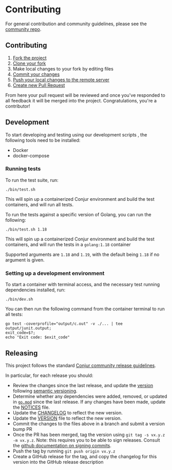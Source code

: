 # Contributing

For general contribution and community guidelines, please see the [community repo](https://github.com/cyberark/community).

## Contributing

1. [Fork the project](https://help.github.com/en/github/getting-started-with-github/fork-a-repo)
2. [Clone your fork](https://help.github.com/en/github/creating-cloning-and-archiving-repositories/cloning-a-repository)
3. Make local changes to your fork by editing files
3. [Commit your changes](https://help.github.com/en/github/managing-files-in-a-repository/adding-a-file-to-a-repository-using-the-command-line)
4. [Push your local changes to the remote server](https://help.github.com/en/github/using-git/pushing-commits-to-a-remote-repository)
5. [Create new Pull Request](https://help.github.com/en/github/collaborating-with-issues-and-pull-requests/creating-a-pull-request-from-a-fork)

From here your pull request will be reviewed and once you've responded to all
feedback it will be merged into the project. Congratulations, you're a
contributor!

## Development
To start developing and testing using our development scripts ,
the following tools need to be installed:

  - Docker
  - docker-compose

### Running tests

To run the test suite, run:
```shell
./bin/test.sh
```

This will spin up a containerized Conjur environment and build the test containers,
and will run all tests.

To run the tests against a specific version of Golang, you can run the following:
```shell
./bin/test.sh 1.18
```

This will spin up a containerized Conjur environment and build the test containers,
and will run the tests in a `golang:1.18` container

Supported arguments are `1.18` and `1.19`, with the
default being `1.18` if no argument is given.

### Setting up a development environment
To start a container with terminal access, and the necessary
test running dependencies installed, run:

```shell
./bin/dev.sh
```

You can then run the following command from the container terminal to run
all tests:

```shell
go test -coverprofile="output/c.out" -v ./... | tee output/junit.output;
exit_code=$?;
echo "Exit code: $exit_code"
```

## Releasing

This project follows the standard [Conjur community release guidelines](https://github.com/cyberark/community/blob/main/Conjur/CONTRIBUTING.md#release-process).

In particular, for each release you should:

- Review the changes since the last release, and update the [version](./VERSION)
  following [semantic versioning](https://semver.org/).
- Determine whether any dependencies were added, removed, or updated in
  [`go.mod`](./go.mod) since the last release. If any changes have been made,
  update the [NOTICES](./NOTICES.txt) file.
- Update the [CHANGELOG](./CHANGELOG.md) to reflect the new version.
- Update the [VERSION](./VERSION) file to reflect the new version.
- Commit the changes to the files above in a branch and submit a version bump PR
- Once the PR has been merged, tag the version using
  `git tag -s vx.y.z -m vx.y.z`. Note: this requires you to be able to sign
  releases. Consult the [github documentation on signing commits](https://help.github.com/articles/signing-commits-with-gpg/).
- Push the tag by running `git push origin vx.y.z`
- Create a GitHub release for the tag, and copy the changelog for this version
  into the GitHub release description
